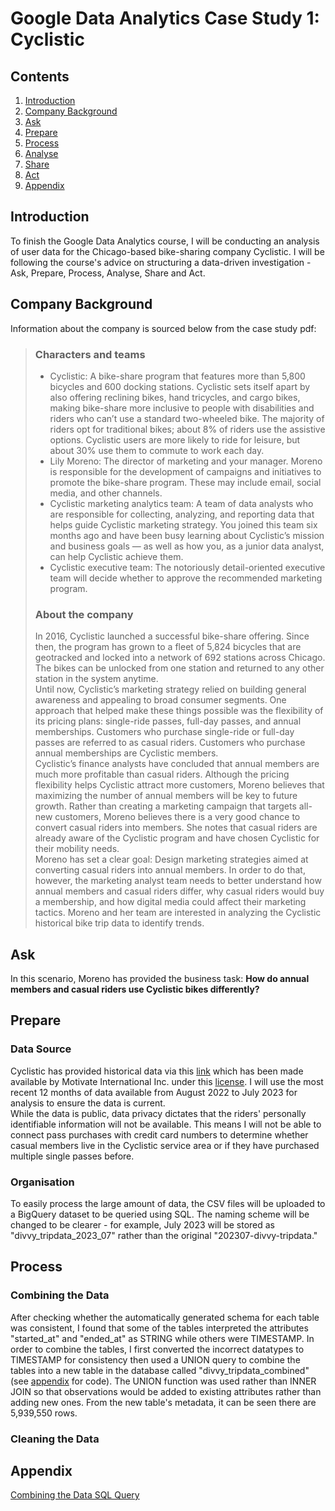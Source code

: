 # Google Data Analytics Case Study 1: Cyclistic

## Contents
1. [Introduction](https://github.com/bennyboy230602/Google-Data-Analytics-Case-Study/blob/main/README.md#introduction)
2. [Company Background](https://github.com/bennyboy230602/Google-Data-Analytics-Case-Study/blob/main/README.md#company-background)
3. [Ask](https://github.com/bennyboy230602/Google-Data-Analytics-Case-Study/blob/main/README.md#ask)
4. [Prepare](https://github.com/bennyboy230602/Google-Data-Analytics-Case-Study/blob/main/README.md#prepare)
5. [Process](https://github.com/bennyboy230602/Google-Data-Analytics-Case-Study/blob/main/README.md#process)
6. [Analyse](https://github.com/bennyboy230602/Google-Data-Analytics-Case-Study/blob/main/README.md#analyse)
7. [Share](https://github.com/bennyboy230602/Google-Data-Analytics-Case-Study/blob/main/README.md#share)
8. [Act](https://github.com/bennyboy230602/Google-Data-Analytics-Case-Study/blob/main/README.md#act)
9. [Appendix](https://github.com/bennyboy230602/Google-Data-Analytics-Case-Study/blob/main/README.md#appendix)

## Introduction
To finish the Google Data Analytics course, I will be conducting an analysis of user data for the Chicago-based bike-sharing company Cyclistic. I will be following the course's advice on structuring a data-driven investigation - Ask, Prepare, Process, Analyse, Share and Act.

## Company Background  
Information about the company is sourced below from the case study pdf:
>### Characters and teams
>* Cyclistic: A bike-share program that features more than 5,800 bicycles and 600 docking stations. Cyclistic sets itself apart
by also offering reclining bikes, hand tricycles, and cargo bikes, making bike-share more inclusive to people with disabilities
and riders who can’t use a standard two-wheeled bike. The majority of riders opt for traditional bikes; about 8% of riders use
the assistive options. Cyclistic users are more likely to ride for leisure, but about 30% use them to commute to work each
day.  
>* Lily Moreno: The director of marketing and your manager. Moreno is responsible for the development of campaigns and
initiatives to promote the bike-share program. These may include email, social media, and other channels.  
>* Cyclistic marketing analytics team: A team of data analysts who are responsible for collecting, analyzing, and reporting
data that helps guide Cyclistic marketing strategy. You joined this team six months ago and have been busy learning about
Cyclistic’s mission and business goals — as well as how you, as a junior data analyst, can help Cyclistic achieve them.  
>* Cyclistic executive team: The notoriously detail-oriented executive team will decide whether to approve the
recommended marketing program.  
>### About the company  
>In 2016, Cyclistic launched a successful bike-share offering. Since then, the program has grown to a fleet of 5,824 bicycles that are
geotracked and locked into a network of 692 stations across Chicago. The bikes can be unlocked from one station and returned to
any other station in the system anytime.  
>Until now, Cyclistic’s marketing strategy relied on building general awareness and appealing to broad consumer segments. One
approach that helped make these things possible was the flexibility of its pricing plans: single-ride passes, full-day passes, and
annual memberships. Customers who purchase single-ride or full-day passes are referred to as casual riders. Customers who
purchase annual memberships are Cyclistic members.  
>Cyclistic’s finance analysts have concluded that annual members are much more profitable than casual riders. Although the pricing
flexibility helps Cyclistic attract more customers, Moreno believes that maximizing the number of annual members will be key to
future growth. Rather than creating a marketing campaign that targets all-new customers, Moreno believes there is a very good
chance to convert casual riders into members. She notes that casual riders are already aware of the Cyclistic program and have
chosen Cyclistic for their mobility needs.  
>Moreno has set a clear goal: Design marketing strategies aimed at converting casual riders into annual members. In order to do
that, however, the marketing analyst team needs to better understand how annual members and casual riders differ, why casual
riders would buy a membership, and how digital media could affect their marketing tactics. Moreno and her team are interested in
analyzing the Cyclistic historical bike trip data to identify trends.

## Ask
In this scenario, Moreno has provided the business task:  **How do annual members and casual riders use Cyclistic bikes differently?**  

## Prepare  
### Data Source  
Cyclistic has provided historical data via this [link](https://divvy-tripdata.s3.amazonaws.com/index.html) which has been made available by Motivate International Inc. under this [license](https://divvybikes.com/data-license-agreement). I will use the most recent 12 months of data available from August 2022 to July 2023 for analysis to ensure the data is current.  
While the data is public, data privacy dictates that the riders' personally identifiable information will not be available. This means I will not be able to connect pass purchases with credit card numbers to determine whether casual members live in the Cyclistic service area or if they have purchased multiple single passes before.  
### Organisation  
To easily process the large amount of data, the CSV files will be uploaded to a BigQuery dataset to be queried using SQL. The naming scheme will be changed to be clearer - for example, July 2023 will be stored as "divvy_tripdata_2023_07" rather than the original "202307-divvy-tripdata."  
  
## Process  
### Combining the Data  
After checking whether the automatically generated schema for each table was consistent, I found that some of the tables interpreted the attributes "started_at" and "ended_at" as STRING while others were TIMESTAMP. In order to combine the tables, I first converted the incorrect datatypes to TIMESTAMP for consistency then used a UNION query to combine the tables into a new table in the database called "divvy_tripdata_combined" (see [appendix](https://github.com/bennyboy230602/Google-Data-Analytics-Case-Study/blob/main/README.md#appendix) for code). The UNION function was used rather than INNER JOIN so that observations would be added to existing attributes rather than adding new ones. From the new table's metadata, it can be seen there are 5,939,550 rows.  
### Cleaning the Data  



## Appendix
[Combining the Data SQL Query](https://github.com/bennyboy230602/Google-Data-Analytics-Case-Study/blob/main/combining_data.sql)





